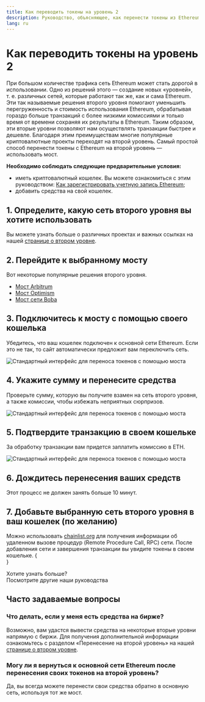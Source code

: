 ```yaml
---
title: Как переводить токены на уровень 2
description: Руководство, объясняющее, как перенести токены из Ethereum на второй уровень с помощью моста.
lang: ru
---
```


# Как переводить токены на уровень 2

При большом количестве трафика сеть Ethereum может стать дорогой в использовании. Одно из решений этого — создание новых «уровней», т. е. различных сетей, которые работают так же, как и сама Ethereum. Эти так называемые решения второго уровня помогают уменьшить перегруженность и стоимость использования Ethereum, обрабатывая гораздо больше транзакций с более низкими комиссиями и только время от времени сохраняя их результаты в Ethereum. Таким образом, эти вторые уровни позволяют нам осуществлять транзакции быстрее и дешевле. Благодаря этим преимуществам многие популярные криптовалютные проекты переходят на второй уровень. Самый простой способ перенести токены с Ethereum на второй уровень — использовать мост.

**Необходимо соблюдать следующие предварительные условия:**

- иметь криптовалютный кошелек. Вы можете ознакомиться с этим руководством: [Как зарегистрировать учетную запись Ethereum](/guides/how-to-register-an-ethereum-account/);
- добавить средства на свой кошелек.

## 1. Определите, какую сеть второго уровня вы хотите использовать

Вы можете узнать больше о различных проектах и важных ссылках на нашей [странице о втором уровне](/layer-2/).

## 2. Перейдите к выбранному мосту

Вот некоторые популярные решения второго уровня.

- [Мост Arbitrum](https://bridge.arbitrum.io/?l2ChainId=42161)
- [Мост Optimism](https://app.optimism.io/bridge/deposit)
- [Мост сети Boba](https://gateway.boba.network/)

## 3. Подключитесь к мосту с помощью своего кошелька

Убедитесь, что ваш кошелек подключен к основной сети Ethereum. Если это не так, то сайт автоматически предложит вам переключить сеть.

![Стандартный интерфейс для переноса токенов с помощью моста](./bridge1.png)

## 4. Укажите сумму и перенесите средства

Проверьте сумму, которую вы получите взамен на сеть второго уровня, а также комиссии, чтобы избежать неприятных сюрпризов.

![Стандартный интерфейс для переноса токенов с помощью моста](./bridge2.png)

## 5. Подтвердите транзакцию в своем кошельке

За обработку транзакции вам придется заплатить комиссию в ETH.

![Стандартный интерфейс для переноса токенов с помощью моста](./bridge3.png)

## 6. Дождитесь перенесения ваших средств

Этот процесс не должен занять больше 10 минут.

## 7. Добавьте выбранную сеть второго уровня в ваш кошелек (по желанию)

Можно использовать [chainlist.org](http://chainlist.org) для получения информации об удаленном вызове процедур (Remote Procedure Call, RPC) сети. После добавления сети и завершения транзакции вы увидите токены в своем кошельке.
{
<br />
}

<InfoBanner shouldSpaceBetween emoji=":eyes:">
  <div>Хотите узнать больше?</div>
  <ButtonLink to="/guides/">
    Посмотрите другие наши руководства
  </ButtonLink>
</InfoBanner>

## Часто задаваемые вопросы

### Что делать, если у меня есть средства на бирже?

Возможно, вам удастся вывести средства на некоторые вторые уровни напрямую с биржи. Для получения дополнительной информации ознакомьтесь с разделом «Перенесение на второй уровень» на нашей [странице о втором уровне](/layer-2/).

### Могу ли я вернуться к основной сети Ethereum после перенесения своих токенов на второй уровень?

Да, вы всегда можете перенести свои средства обратно в основную сеть, используя тот же мост.
